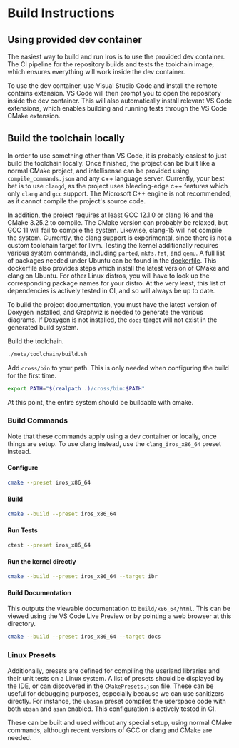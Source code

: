 # Build Instructions

## Using provided dev container

The easiest way to build and run Iros is to use the provided dev container. The CI pipeline for the repository builds
and tests the toolchain image, which ensures everything will work inside the dev container.

To use the dev container, use Visual Studio Code and install the remote contains extension. VS Code will then prompt you
to open the repository inside the dev container. This will also automatically install relevant VS Code extensions, which
enables building and running tests through the VS Code CMake extension.

## Build the toolchain locally

In order to use something other than VS Code, it is probably easiest to just build the toolchain locally. Once finished,
the project can be built like a normal CMake project, and intellisense can be provided using `compile_commands.json` and
any c++ language server. Currently, your best bet is to use `clangd`, as the project uses bleeding-edge c++ features
which only `clang` and `gcc` support. The Microsoft C++ engine is not recommended, as it cannot compile the project's
source code.

In addition, the project requires at least GCC 12.1.0 or clang 16 and the CMake 3.25.2 to compile. The CMake version can
probably be relaxed, but GCC 11 will fail to compile the system. Likewise, clang-15 will not compile the system.
Currently, the clang support is experimental, since there is not a custom toolchain target for llvm. Testing the kernel
additionally requires various system commands, including `parted`, `mkfs.fat`, and `qemu`. A full list of packages
needed under Ubuntu can be found in the
[dockerfile](https://github.com/ColeTrammer/iros/tree/iris/meta/docker/Dockerfile). This dockerfile also provides steps
which install the latest version of CMake and clang on Ubuntu. For other Linux distros, you will have to look up the
corresponding package names for your distro. At the very least, this list of dependencies is actively tested in CI, and
so will always be up to date.

To build the project documentation, you must have the latest version of Doxygen installed, and Graphviz is needed to
generate the various diagrams. If Doxygen is not installed, the `docs` target will not exist in the generated build
system.

Build the toolchain.

```sh
./meta/toolchain/build.sh
```

Add `cross/bin` to your path. This is only needed when configuring the build for the first time.

```sh
export PATH="$(realpath .)/cross/bin:$PATH"
```

At this point, the entire system should be buildable with cmake.

### Build Commands

Note that these commands apply using a dev container or locally, once things are setup. To use clang instead, use the
`clang_iros_x86_64` preset instead.

#### Configure

```sh
cmake --preset iros_x86_64
```

#### Build

```sh
cmake --build --preset iros_x86_64
```

#### Run Tests

```sh
ctest --preset iros_x86_64
```

#### Run the kernel directly

```sh
cmake --build --preset iros_x86_64 --target ibr
```

#### Build Documentation

This outputs the viewable documentation to `build/x86_64/html`. This can be viewed using the VS Code Live Preview or by
pointing a web browser at this directory.

```sh
cmake --build --preset iros_x86_64 --target docs
```

### Linux Presets

Additionally, presets are defined for compiling the userland libraries and their unit tests on a Linux system. A list of
presets should be displayed by the IDE, or can discovered in the `CMakePresets.json` file. These can be useful for
debugging purposes, especially because we can use sanitizers directly. For instance, the `ubasan` preset compiles the
userspace code with both `ubsan` and `asan` enabled. This configuration is actively tested in CI.

These can be built and used without any special setup, using normal CMake commands, although recent versions of GCC or
clang and CMake are needed.
